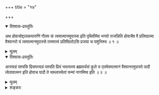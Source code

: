 +++
title = "१७"

+++

<details open><summary>विश्वास-प्रस्तुतिः</summary>

अथ होवाचोद्दालकमारुणिं गौतम कं त्वमात्मानमुपास्स इति पृथिवीमेव भगवो
राजन्निति होवाचैष वै प्रतिष्ठात्मा वैश्वानरो यं
त्वमात्मानमुपास्से तस्मात्त्वं
प्रतिष्ठितोऽसि प्रजया च पशुभिश्च ॥ १ ॥
</details>

<details><summary>मूलम्</summary>

अथ होवाचोद्दालकमारुणिं गौतम कं त्वमात्मानमुपास्स इति पृथिवीमेव भगवो
राजन्निति होवाचैष वै प्रतिष्ठात्मा वैश्वानरो यं
त्वमात्मानमुपास्से तस्मात्त्वं
प्रतिष्ठितोऽसि प्रजया च पशुभिश्च ॥ १ ॥
</details>

<details open><summary>विश्वास-प्रस्तुतिः</summary>

अत्स्यन्नं पश्यसि प्रियमत्त्यन्नं पश्यति प्रियं भवत्यस्य ब्रह्मवर्चसं
कुले य एतमेवमात्मानं वैश्वानरमुपास्ते पादौ त्वेतावात्मन इति होवाच
पादौ ते व्यम्लास्येतां यन्मां नागमिष्य इति ॥ २ ॥
</details>

<details><summary>मूलम्</summary>

अत्स्यन्नं पश्यसि प्रियमत्त्यन्नं पश्यति प्रियं भवत्यस्य ब्रह्मवर्चसं
कुले य एतमेवमात्मानं वैश्वानरमुपास्ते पादौ त्वेतावात्मन इति होवाच
पादौ ते व्यम्लास्येतां यन्मां नागमिष्य इति ॥ २ ॥
</details>

<details><summary>शङ्करः</summary>

अथ ह उवाच उद्दालकमित्यादि समानम् । पृथिवीमेव भगवो राजन्निति ह उवाच । एष
वै प्रतिष्ठा पादौ वैश्वानरस्य । पादौ ते व्यम्लास्येतां
विम्लानावभविष्यतां श्लथीभूतौ यन्मां
नागमिष्य इति ॥

इति सप्तदशखण्डभाष्यम् ॥
</details>

